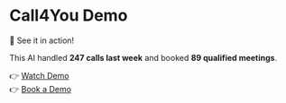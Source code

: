 # Call4You Demo

🎥 See it in action!  

This AI handled **247 calls last week** and booked **89 qualified meetings**.

👉 [Watch Demo](https://call4you.lovable.app#demo)  
👉 [Book a Demo](https://call4you.lovable.app#demo)

